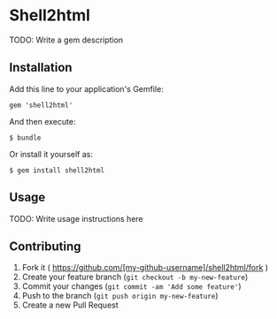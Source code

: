 # Shell2html

TODO: Write a gem description

## Installation

Add this line to your application's Gemfile:

    gem 'shell2html'

And then execute:

    $ bundle

Or install it yourself as:

    $ gem install shell2html

## Usage

TODO: Write usage instructions here

## Contributing

1. Fork it ( https://github.com/[my-github-username]/shell2html/fork )
2. Create your feature branch (`git checkout -b my-new-feature`)
3. Commit your changes (`git commit -am 'Add some feature'`)
4. Push to the branch (`git push origin my-new-feature`)
5. Create a new Pull Request
